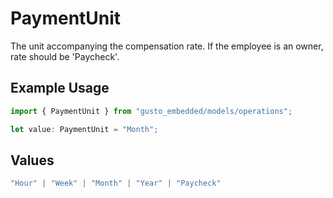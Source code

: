 # PaymentUnit

The unit accompanying the compensation rate. If the employee is an owner, rate should be 'Paycheck'.

## Example Usage

```typescript
import { PaymentUnit } from "gusto_embedded/models/operations";

let value: PaymentUnit = "Month";
```

## Values

```typescript
"Hour" | "Week" | "Month" | "Year" | "Paycheck"
```